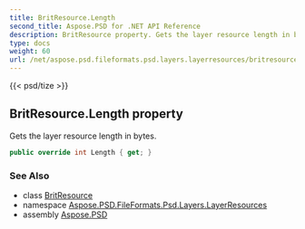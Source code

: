 ```yaml
---
title: BritResource.Length
second_title: Aspose.PSD for .NET API Reference
description: BritResource property. Gets the layer resource length in bytes
type: docs
weight: 60
url: /net/aspose.psd.fileformats.psd.layers.layerresources/britresource/length/
---
```

{{< psd/tize >}}
## BritResource.Length property

Gets the layer resource length in bytes.

```csharp
public override int Length { get; }
```

### See Also

* class [BritResource](../)
* namespace [Aspose.PSD.FileFormats.Psd.Layers.LayerResources](../../britresource/)
* assembly [Aspose.PSD](../../../)


